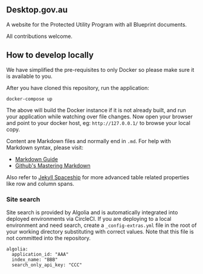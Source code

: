 ## Desktop.gov.au

A website for the Protected Utility Program with all Blueprint documents.

All contributions welcome.

## How to develop locally

We have simplified the pre-requisites to only Docker so please make sure it is available to you.

After you have cloned this repository, run the application:

```docker-compose up```

The above will build the Docker instance if it is not already built, and run your application while watching over file changes. Now open your browser and point to your docker host, eg: `http://127.0.0.1/` to browse your local copy.

Content are Markdown files and normally end in `.md`. For help with Markdown syntax, please visit:

* [Markdown Guide](https://www.markdownguide.org/basic-syntax/)
* [Github's Mastering Markdown](https://guides.github.com/features/mastering-markdown/)

Also refer to [Jekyll Spaceship](https://github.com/jeffreytse/jekyll-spaceship#1-table-usage) for more advanced table related properties like row and column spans.

### Site search

Site search is provided by Algolia and is automatically integrated into deployed environments via CircleCI. If you are deploying to a local environment and need search, create a `_config-extras.yml` file in the root of your working directory substituting with correct values. Note that this file is not committed into the repository.

```
algolia:
  application_id: "AAA"
  index_name: "BBB"
  search_only_api_key: "CCC"
```
